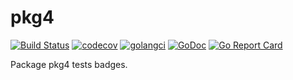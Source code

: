# pkg4

[![Build Status](https://travis-ci.org/./testdata/pkg4_badges.svg?branch=master)](https://travis-ci.org/./testdata/pkg4_badges)
[![codecov](https://codecov.io/gh/./testdata/pkg4_badges/branch/master/graph/badge.svg)](https://codecov.io/gh/./testdata/pkg4_badges)
[![golangci](https://golangci.com/badges/./testdata/pkg4_badges.svg)](https://golangci.com/r/./testdata/pkg4_badges)
[![GoDoc](https://godoc.org/./testdata/pkg4_badges?status.svg)](http://godoc.org/./testdata/pkg4_badges)
[![Go Report Card](https://goreportcard.com/badge/./testdata/pkg4_badges)](https://goreportcard.com/report/./testdata/pkg4_badges)

Package pkg4 tests badges.
